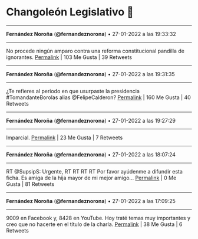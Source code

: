 # Changoleón Legislativo 🙈
*****
**Fernández Noroña** (**@fernandeznorona**) • 27-01-2022 a las 19:33:32
*****
No procede ningún amparo contra una reforma constitucional pandilla de ignorantes.
[Permalink](https://twitter.com/fernandeznorona/status/1486905253253505025) | 103 Me Gusta | 39 Retweets
*****
**Fernández Noroña** (**@fernandeznorona**) • 27-01-2022 a las 19:31:35
*****
¿Te refieres al periodo en que usurpaste la presidencia #TomandanteBorolas alias @FelipeCalderon?
[Permalink](https://twitter.com/fernandeznorona/status/1486904764411658240) | 160 Me Gusta | 40 Retweets
*****
**Fernández Noroña** (**@fernandeznorona**) • 27-01-2022 a las 19:27:29
*****
Imparcial.
[Permalink](https://twitter.com/fernandeznorona/status/1486903731010654211) | 23 Me Gusta | 7 Retweets
*****
**Fernández Noroña** (**@fernandeznorona**) • 27-01-2022 a las 18:07:24
*****
RT @SupsipS: Urgente, RT RT RT RT
Por favor ayúdenme a difundir esta ficha. Es amiga de la hija mayor de mi mejor amigo...
[Permalink](https://twitter.com/fernandeznorona/status/1486883578822549504) | 0 Me Gusta | 81 Retweets
*****
**Fernández Noroña** (**@fernandeznorona**) • 27-01-2022 a las 17:09:25
*****
9009 en Facebook y, 8428 en YouTube. Hoy traté temas muy importantes y creo que no hacerte en el título de la charla.
[Permalink](https://twitter.com/fernandeznorona/status/1486868985161437187) | 38 Me Gusta | 6 Retweets